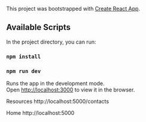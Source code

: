 This project was bootstrapped with [Create React App](https://github.com/facebook/create-react-app).

## Available Scripts

In the project directory, you can run:

### `npm install`

### `npm run dev`

Runs the app in the development mode.<br />
Open [http://localhost:3000](http://localhost:3000) to view it in the browser.

Resources
http://localhost:5000/contacts

Home
http://localhost:5000